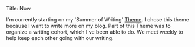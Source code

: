 Title: Now

I'm currently starting on my 'Summer of Writing' [Theme](https://www.youtube.com/watch?v=NVGuFdX5guE). I chose this theme because I want to write more on my blog. Part of this Theme was to organize a writing cohort, which I've been able to do. We meet weekly to help keep each other going with our writing.

